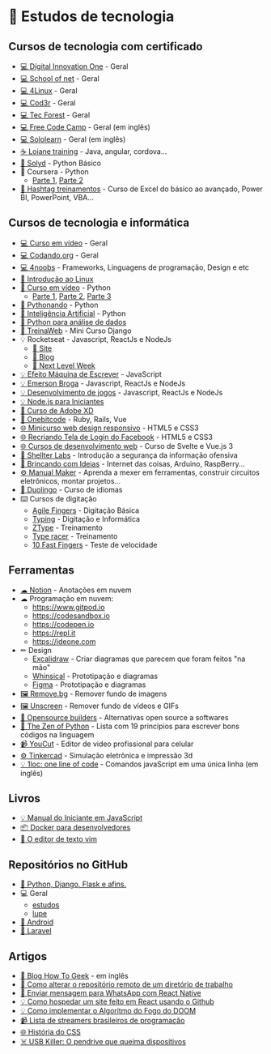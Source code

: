 # 📜 Estudos de tecnologia

## Cursos de tecnologia com certificado
- [💻 Digital Innovation One](https://digitalinnovation.one) - Geral
- [💻 School of net](https://www.schoolofnet.com/cursos/gratuitos) - Geral
- [💻 4Linux](https://4linux.com.br/cursos-gratis) - Geral
- [💻 Cod3r](https://www.cod3r.com.br/collections?category=cursos-gratuitos) - Geral
- [💻 Tec Forest](https://www.tecforest.com.br/category/cursos/) - Geral
- [💻 Free Code Camp](https://www.freecodecamp.org/learn) - Geral (em inglês)
- [💻 Sololearn](https://www.sololearn.com) - Geral (em inglês)
- [☕ Loiane training](https://loiane.training) - Java, angular, cordova...
- [🐍 Solyd](https://solyd.com.br/treinamentos/python-basico) - Python Básico
- 🐍 Coursera - Python
  - [Parte 1](https://www.coursera.org/learn/ciencia-computacao-python-conceitos), [Parte 2](https://www.coursera.org/learn/ciencia-computacao-python-conceitos-2)
- [🐸 Hashtag treinamentos](https://www.hashtagtreinamentos.com/) - Curso de Excel do básico ao avançado, Power BI, PowerPoint, VBA...

## Cursos de tecnologia e informática
- [💻 Curso em vídeo](https://www.youtube.com/user/cursosemvideo) - Geral
- [💻 Codando.org](https://codando.org/material-gratuito/) - Geral
- [💻 4noobs](https://github.com/he4rt/4noobs) - Frameworks, Linguagens de programação, Design e etc
- [🐧 Introdução ao Linux](http://884a37b.contato.site/captura-introducao-1?fbclid=IwAR1Z2FBbXsSt0eKmA9Kho3_A7fzBbJm7WaE3qTCHkHIFLVTULBV19fC5q0c)
- [🐍 Curso em vídeo](https://www.youtube.com/user/cursosemvideo) - Python
  - [Parte 1](https://www.youtube.com/playlist?list=PLHz_AreHm4dlKP6QQCekuIPky1CiwmdI6), [Parte 2](https://www.youtube.com/playlist?list=PLHz_AreHm4dk_nZHmxxf_J0WRAqy5Czye), [Parte 3](https://www.youtube.com/playlist?list=PLHz_AreHm4dksnH2jVTIVNviIMBVYyFnH)
- [🐍 Pythonando](https://www.youtube.com/channel/UCDqfUwybgEA9Hg3P32G4Uaw/videos) - Python
- [🐍 Inteligência Artificial](https://www.youtube.com/playlist?list=PLMdYygf53DP7YZiFUtGTWJJlvynRyrna-) - Python 
- [🐍 Python para análise de dados](https://www.youtube.com/watch?v=5kepfx0RquY&fbclid=IwAR199AhtXfr6z229mO-RwtO8pmRrywO9tN3wfLXd-zSJhrMef31lzWo3IN8)
- [🐍 TreinaWeb](https://lp.treinaweb.com.br/python?fbclid=IwAR0h-VEvT7OZCHywGjk_Gb9TdJWy4RvRoylIhQZd8gyrhjKTE1Bz1AnQJQI#receber) - Mini Curso Django
- 💡 Rocketseat - Javascript, ReactJs e NodeJs
  - [💜 Site](https://rocketseat.com.br)
  - [📝 Blog](https://blog.rocketseat.com.br)
  - [🚀 Next Level Week](https://nextlevelweek.com)
- [💡 Efeito Máquina de Escrever](https://www.youtube.com/watch?v=zx2axQoY_YM&fbclid=IwAR2R2rdroPX8ZPFT4eidxtba3x-sInfKiyr_4WHovB1ft4AS1vjC6PyMgZE) - JavaScript
- [💡 Emerson Broga](https://www.youtube.com/channel/UC29n3f6JhwqtD-kCJi_BwoA) - Javascript, ReactJs e NodeJs
- [💡 Desenvolvimento de jogos](https://www.youtube.com/playlist?list=PLMdYygf53DP5SVQQrkKCVWDS0TwYLVitL) - Javascript, ReactJs e NodeJs 
- [💡 Node.js para Iniciantes](https://treinamento.nodebr.org)
- [🎨 Curso de Adobe XD](https://www.youtube.com/playlist?list=PL9rc_FjKlX3-K25DZVcNlsVDItg9OlZiW)
- [💎 Onebitcode](https://onebitcode.com/cursos) - Ruby, Rails, Vue
- [🌐 Minicurso web design responsivo](https://www.youtube.com/playlist?list=PLZTjHbp2Y782r6cqjm5JU91_sgPxM19k-) - HTML5 e CSS3
- [🌐 Recriando Tela de Login do Facebook](https://bugnocod.wordpress.com/recriando-tela-login-facebook/?fbclid=IwAR1n_ivx935GS9vAadbqkDWYB8K_F6i7uq2xQaMBEpoyzvVS3RTUCqpw7BI) - HTML5 e CSS3
- [🌐 Cursos de desenvolvimento web](https://classes.vedovelli.com.br/courses) - Curso de Svelte e Vue.js 3
- [🔐 Shellter Labs](https://shellterlabs.com/pt) - Introdução a segurança da informação ofensiva
- [🔩 Brincando com Ideias](https://www.youtube.com/channel/UCcGk83PAQ5aGR7IVlD_cBaw) - Internet das coisas, Arduino, RaspBerry...
- [⚙ Manual Maker](https://www.youtube.com/playlist?list=PLYjrJH3e_wDNLUTN32WittrpBxeleEqNpv) - Aprenda a mexer em ferramentas, construir circuitos eletrônicos, montar projetos...
- [💬 Duolingo](https://pt.duolingo.com) - Curso de idiomas
- ⌨️ Cursos de digitação
  - [Agile Fingers](https://agilefingers.com/pt) - Digitação Básica
  - [Typing](https://www.typing.com/br) - Digitação e Informática
  - [ZType](https://zty.pe/) - Treinamento
  - [Type racer](https://play.typeracer.com/) - Treinamento
  - [10 Fast Fingers](https://10fastfingers.com/typing-test/portuguese) - Teste de velocidade

## Ferramentas
- [☁ Notion](https://www.notion.so) - Anotações em nuvem
- ☁ Programação em nuvem:
  - https://www.gitpod.io
  - https://codesandbox.io
  - https://codepen.io
  - https://repl.it
  - https://ideone.com
- ✏ Design
  - [Excalidraw](https://excalidraw.com) - Criar diagramas que parecem que foram feitos "na mão"
  - [Whinsical](https://whimsical.com) - Prototipação e diagramas
  - [Figma](https://www.figma.com) - Prototipação e diagramas
- [🖼 Remove.bg](https://www.remove.bg) - Remover fundo de imagens
- [🖼 Unscreen](https://www.unscreen.com/) - Remover fundo de vídeos e GIFs
- [👥 Opensource builders](https://opensource.builders/) - Alternativas open source a softwares
- [🐍 The Zen of Python](https://pythonacademy.com.br/zen-of-python) - Lista com 19 princípios para escrever bons códigos na linguagem
- [📹 YouCut](https://play.google.com/store/apps/details?id=com.camerasideas.trimmer) - Editor de video profissional para celular
- [⚙ Tinkercad](https://www.tinkercad.com) - Simulação eletrônica e impressão 3d
- [💡 1loc: one line of code](https://1loc.dev/) - Comandos javaScript em uma única linha (em inglês)


## Livros
- [💡 Manual do Iniciante em JavaScript](https://github.com/ChristySchott/Manual-Iniciante-JavaScript/blob/master/Livro.md)
- [📦 Docker para desenvolvedores](https://leanpub.com/dockerparadesenvolvedores)
- [📄 O editor de texto vim](https://vimbook.gitbook.io/vimbook)

## Repositórios no GitHub
- [🐍 Python, Django, Flask e afins.](https://github.com/pug-ma/materiais_estudo)
- 💻 Geral
  - [estudos](https://github.com/Leandro-Araujo/estudos)
  - [lupe](https://github.com/leonardoamurca/lupe/blob/master/LINKS.md)
- [📱 Android](https://github.com/androiddevbr/materiais-de-estudo)
- [🐘 Laravel](https://github.com/lemesdaniel/laravel-links)

## Artigos
- [🔗 Blog How To Geek](https://www.howtogeek.com) - em inglês
- [🌳 Como alterar o repositório remoto de um diretório de trabalho](https://devblog.drall.com.br/git-como-alterar-o-repositorio-remoto-de-um-diretorio-de-trabalho) 
- [📱 Enviar mensagem para WhatsApp com React Native](https://medium.com/@miroldols/enviar-mensagem-para-whatsapp-com-react-native-70239bb65495)
- [💡 Como hospedar um site feito em React usando o Github](https://medium.com/@rogeriomattos38/como-hospedar-um-site-feito-em-react-usando-o-github-5e226e2b4cdc)
- [💡 Como implementar o Algoritmo do Fogo do DOOM](https://medium.com/@FilipeDeschamps/tutorial-completo-de-como-implementar-o-algoritmo-do-fogo-do-doom-41d38ac39fa7)
- [📹 Lista de streamers brasileiros de programação](http://gabsferreira.com/mais-de-30-streamers-brasileiros-de-programacao-data-science-e-tecnologia-em-geral/)
- [🌐 História do CSS](https://www.felipefialho.com/blog/do-sass-e-bem-ao-css-in-js-a-evolucao-do-css-ao-longo-da-historia/)
- [☠️ USB Killer: O pendrive que queima dispositivos](https://suporteninja.com/usb-killer-como-funciona-o-pendrive-que-queima-pc-notebook-tv-e-qualquer-outro-dispositivo-com-entrada-usb/?fbclid=IwAR0-0R4W1QEwX2moZk9ljbh8PV-v4Xq1CODq_7J3iFQblN5TTbjybGXBUmo)
